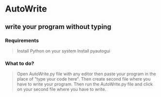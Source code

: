 # AutoWrite
## write your program without typing

### Requirements
> Install Python on your system
> Install pyautogui

### What to do?
> Open AutoWrite.py file with any editor then paste your program in the place of "type your code here".
> Then create second file where you have to write your program.
> Then run the AutoWrite.py file and click on your second file where you have to write.
